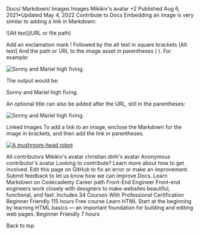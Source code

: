 <!-- Images__MARKDOWN -->

Docs/
Markdown/
Images
Images
Mikikiv's avatar
+2
Published Aug 6, 2021•Updated May 4, 2022
Contribute to Docs
Embedding an image is very similar to adding a link in Markdown:

![Alt text](URL or file path)

Add an exclamation mark !
Followed by the alt text in square brackets [Alt text]
And the path or URL to the image asset in parentheses ( ).
For example:

![Sonny and Mariel high fiving.](https://content.codecademy.com/courses/learn-cpp/community-challenge/highfive.gif)

The output would be:

Sonny and Mariel high fiving.

An optional title can also be added after the URL, still in the parentheses:

![Sonny and Mariel high fiving.](https://content.codecademy.com/courses/learn-cpp/community-challenge/highfive.gif 'High Five')

Linked Images
To add a link to an image, enclose the Markdown for the image in brackets, and then add the link in parentheses.

[![A mushroom-head robot](/assets/images/codey.jpg 'Codey the Codecademy mascot')](https://codecademy.com)

All contributors
Mikikiv's avatar
christian.dinh's avatar
Anonymous contributor's avatar
Looking to contribute?
Learn more about how to get involved.
Edit this page on GitHub to fix an error or make an improvement.
Submit feedback to let us know how we can improve Docs.
Learn Markdown on Codecademy
Career path
Front-End Engineer
Front-end engineers work closely with designers to make websites beautiful, functional, and fast.
Includes 34 Courses
With Professional Certification
Beginner Friendly
115 hours
Free course
Learn HTML
Start at the beginning by learning HTML basics — an important foundation for building and editing web pages.
Beginner Friendly
7 hours

Back to top
